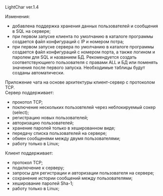 LightChar ver.1.4

Изменения:  
- добавлена поддержка хранения данных пользователей и сообщения в SQL на сервере;  
- при первом запуске клиента по умолчанию в каталоге программы создается файл конфигураций с IP и номером потра;  
- при первом запуске сервера по умолчанию в каталоге программы создается файл конфигураций с номером порта, а также логином и паролем для SQL и названием БД. Рекомендуется создать соответствующиего пользователя с правами ALL и БД или поменять значения после первого запуска. Необходимые таблицы будут созданы автоматически.  

Приложение чата на основе архитектуры клиент-сервер с протоколом TCP.  
Сервер поддерживает:  
- прокотол TCP;  
- поключение нескольких пользовтелей через неблокируемый сокер (select);  
- регистрацию новых пользователей;  
- авторизацию пользователей;  
- хранение паролей только в хешированном виде;  
- передачу списка пользователей на сервере;  
- обмен сообщенями между двумя пользователями;
- работу только в Linux;

Клиент поддерживает:  
- протокол TCP;  
- подключение к серверу;  
- запросы для регистрации и авторизации пользователя на сервере;  
- сохранение истории сообщений между пользователями;  
- хеширование паролей Sha-1;  
- работу только в Linux;  
